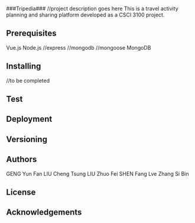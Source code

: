###Tripedia###
//project description goes here
This is a travel activity planning and sharing platform developed as a CSCI 3100 project.

<h2>Prerequisites</h2>
Vue.js
Node.js
	//express
	//mongodb
	//mongoose
MongoDB

<h2>Installing</h2>
//to be completed

<h2>Test</h2>

<h2>Deployment</h2>

<h2>Versioning</h2>

<h2>Authors</h2>
GENG Yun Fan
LIU Cheng Tsung
LIU Zhuo Fei
SHEN Fang Lve
Zhang Si Bin

<h2>License</h2>

<h2>Acknowledgements</h2>